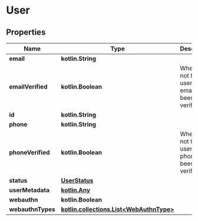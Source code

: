 
# User

## Properties
Name | Type | Description | Notes
------------ | ------------- | ------------- | -------------
**email** | **kotlin.String** |  | 
**emailVerified** | **kotlin.Boolean** | Whether or not the user&#39;s email has been verified | 
**id** | **kotlin.String** |  | 
**phone** | **kotlin.String** |  | 
**phoneVerified** | **kotlin.Boolean** | Whether or not the user&#39;s phone has been verified | 
**status** | [**UserStatus**](UserStatus.md) |  | 
**userMetadata** | [**kotlin.Any**](.md) |  | 
**webauthn** | **kotlin.Boolean** |  | 
**webauthnTypes** | [**kotlin.collections.List&lt;WebAuthnType&gt;**](WebAuthnType.md) |  | 




